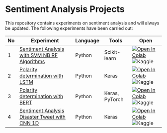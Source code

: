 # Sentiment Analysis Projects

This repository contains experiments on sentiment analysis and will always be updated. The following experiments have been carried out:

| **No** | **Experiment** | **Language** | **Tools** | **Open** |
| --- | --- | --- | --- | --- |
| 1   | [Sentiment Analysis with SVM NB RF Algorithms](https://github.com/kangnurrohman/sentiment-analysis-projects/blob/main/src/sentiment-analysis-with-svm-nb-rf-algorithms.ipynb) | Python | Scikit-learn | <a href="https://colab.research.google.com/github/kangnurrohman/sentiment-analysis-projects/blob/main/src/sentiment-analysis-with-svm-nb-rf-algorithms.ipynb"><img data-canonical-src="https://colab.research.google.com/assets/colab-badge.svg" alt="Open In Colab" src="https://camo.githubusercontent.com/84f0493939e0c4de4e6dbe113251b4bfb5353e57134ffd9fcab6b8714514d4d1/68747470733a2f2f636f6c61622e72657365617263682e676f6f676c652e636f6d2f6173736574732f636f6c61622d62616467652e737667"></a> <a href="https://www.kaggle.com/code/mohainurrohman/sentiment-analysis-with-svm-nb-rf-algorithms?scriptVersionId=115386413"><img data-canonical-src="https://kaggle.com/static/images/open-in-kaggle.svg" src="https://camo.githubusercontent.com/a08ca511178e691ace596a95d334f73cf4ce06e83a5c4a5169b8bb68cac27bef/68747470733a2f2f6b6167676c652e636f6d2f7374617469632f696d616765732f6f70656e2d696e2d6b6167676c652e737667" title="Open in Kaggle" alt="Kaggle" align="left"></a> |
| 2   | [Polarity determination with LSTM](https://github.com/kangnurrohman/sentiment-analysis-projects/blob/main/src/polarity-determination-with-lstm.ipynb) | Python | Keras | <a href="https://colab.research.google.com/github/kangnurrohman/sentiment-analysis-projects/blob/main/src/polarity-determination-with-lstm.ipynb"><img data-canonical-src="https://colab.research.google.com/assets/colab-badge.svg" alt="Open In Colab" src="https://camo.githubusercontent.com/84f0493939e0c4de4e6dbe113251b4bfb5353e57134ffd9fcab6b8714514d4d1/68747470733a2f2f636f6c61622e72657365617263682e676f6f676c652e636f6d2f6173736574732f636f6c61622d62616467652e737667"></a> <a href="https://www.kaggle.com/code/kangnurrohman/polarity-determination-with-lstm?scriptVersionId=113339736"><img data-canonical-src="https://kaggle.com/static/images/open-in-kaggle.svg" src="https://camo.githubusercontent.com/a08ca511178e691ace596a95d334f73cf4ce06e83a5c4a5169b8bb68cac27bef/68747470733a2f2f6b6167676c652e636f6d2f7374617469632f696d616765732f6f70656e2d696e2d6b6167676c652e737667" title="Open in Kaggle" alt="Kaggle" align="left"></a> |
| 3   | [Polarity determination with BERT](https://github.com/kangnurrohman/sentiment-analysis-projects/blob/main/src/polarity-determination-with-bert.ipynb) | Python | Keras, PyTorch | <a href="https://colab.research.google.com/github/kangnurrohman/sentiment-analysis-projects/blob/main/src/polarity-determination-with-bert.ipynb"><img data-canonical-src="https://colab.research.google.com/assets/colab-badge.svg" alt="Open In Colab" src="https://camo.githubusercontent.com/84f0493939e0c4de4e6dbe113251b4bfb5353e57134ffd9fcab6b8714514d4d1/68747470733a2f2f636f6c61622e72657365617263682e676f6f676c652e636f6d2f6173736574732f636f6c61622d62616467652e737667"></a> <a href="https://www.kaggle.com/code/kangnurrohman/polarity-determination-with-bert?scriptVersionId=113339890"><img data-canonical-src="https://kaggle.com/static/images/open-in-kaggle.svg" src="https://camo.githubusercontent.com/a08ca511178e691ace596a95d334f73cf4ce06e83a5c4a5169b8bb68cac27bef/68747470733a2f2f6b6167676c652e636f6d2f7374617469632f696d616765732f6f70656e2d696e2d6b6167676c652e737667" title="Open in Kaggle" alt="Kaggle" align="left"></a>    |
| 4   | [Sentiment Analysis Disaster Tweet with CNN 1D](https://github.com/kangnurrohman/sentiment-analysis-projects/blob/main/src/sentiment-analysis-disaster-tweet-with-cnn-1d.ipynb) | Python | Keras | <a href="https://colab.research.google.com/github/kangnurrohman/sentiment-analysis-projects/blob/main/src/sentiment-analysis-disaster-tweet-with-cnn-1d.ipynb"><img data-canonical-src="https://colab.research.google.com/assets/colab-badge.svg" alt="Open In Colab" src="https://camo.githubusercontent.com/84f0493939e0c4de4e6dbe113251b4bfb5353e57134ffd9fcab6b8714514d4d1/68747470733a2f2f636f6c61622e72657365617263682e676f6f676c652e636f6d2f6173736574732f636f6c61622d62616467652e737667"></a> <a href="https://www.kaggle.com/code/kangnurrohman/sentiment-analysis-disaster-tweet-with-cnn-1d?scriptVersionId=113339661"><img data-canonical-src="https://kaggle.com/static/images/open-in-kaggle.svg" src="https://camo.githubusercontent.com/a08ca511178e691ace596a95d334f73cf4ce06e83a5c4a5169b8bb68cac27bef/68747470733a2f2f6b6167676c652e636f6d2f7374617469632f696d616765732f6f70656e2d696e2d6b6167676c652e737667" title="Open in Kaggle" alt="Kaggle" align="left"></a> |
